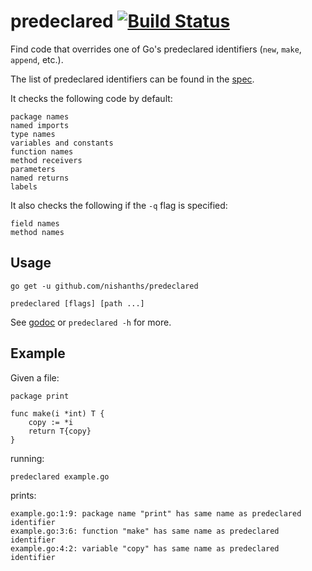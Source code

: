 # predeclared [![Build Status](https://travis-ci.org/nishanths/predeclared.svg?branch=master)](https://travis-ci.org/nishanths/predeclared)

Find code that overrides one of Go's predeclared identifiers (`new`, `make`, `append`, etc.).

The list of predeclared identifiers can be found in the [spec](https://golang.org/ref/spec#Predeclared_identifiers).

It checks the following code by default:

```
package names
named imports
type names
variables and constants
function names
method receivers
parameters
named returns
labels
```

It also checks the following if the `-q` flag is specified:

```
field names
method names
```

## Usage

```
go get -u github.com/nishanths/predeclared

predeclared [flags] [path ...]
```

See [godoc](https://godoc.org/github.com/nishanths/predeclared) or `predeclared -h` for more.

## Example

Given a file:

```
package print

func make(i *int) T {
	copy := *i
	return T{copy}
}
```

running:

```
predeclared example.go
```

prints:

```
example.go:1:9: package name "print" has same name as predeclared identifier
example.go:3:6: function "make" has same name as predeclared identifier
example.go:4:2: variable "copy" has same name as predeclared identifier
```
